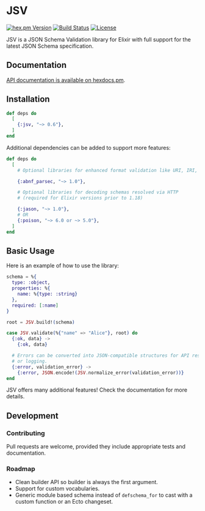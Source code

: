 # JSV

<!-- rdmx :badges
    hexpm         : "jsv?color=4e2a8e"
    github_action : "lud/jsv/elixir.yaml?label=CI&branch=main"
    license       : jsv
    -->
[![hex.pm Version](https://img.shields.io/hexpm/v/jsv?color=4e2a8e)](https://hex.pm/packages/jsv)
[![Build Status](https://img.shields.io/github/actions/workflow/status/lud/jsv/elixir.yaml?label=CI&branch=main)](https://github.com/lud/jsv/actions/workflows/elixir.yaml?query=branch%3Amain)
[![License](https://img.shields.io/hexpm/l/jsv.svg)](https://hex.pm/packages/jsv)
<!-- rdmx /:badges -->

JSV is a JSON Schema Validation library for Elixir with full support for the latest JSON Schema specification.

## Documentation

[API documentation is available on hexdocs.pm](https://hexdocs.pm/jsv/).

## Installation

<!-- rdmx :app_dep vsn:$app_vsn -->
```elixir
def deps do
  [
    {:jsv, "~> 0.6"},
  ]
end
```
<!-- rdmx /:app_dep -->

Additional dependencies can be added to support more features:

```elixir
def deps do
  [
    # Optional libraries for enhanced format validation like URI, IRI, email address, JSON-pointer, etc.

    {:abnf_parsec, "~> 1.0"},

    # Optional libraries for decoding schemas resolved via HTTP
    # (required for Elixir versions prior to 1.18)

    {:jason, "~> 1.0"},
    # OR
    {:poison, "~> 6.0 or ~> 5.0"},
  ]
end
```

## Basic Usage

Here is an example of how to use the library:

```elixir
schema = %{
  type: :object,
  properties: %{
    name: %{type: :string}
  },
  required: [:name]
}

root = JSV.build!(schema)

case JSV.validate(%{"name" => "Alice"}, root) do
  {:ok, data} ->
    {:ok, data}

  # Errors can be converted into JSON-compatible structures for API responses
  # or logging.
  {:error, validation_error} ->
    {:error, JSON.encode!(JSV.normalize_error(validation_error))}
end
```

JSV offers many additional features! Check the documentation for more details.

## Development

### Contributing

Pull requests are welcome, provided they include appropriate tests and documentation.

### Roadmap

- Clean builder API so builder is always the first argument.
- Support for custom vocabularies.
- Generic module based schema instead of `defschema_for` to cast with a custom
  function or an Ecto changeset.
